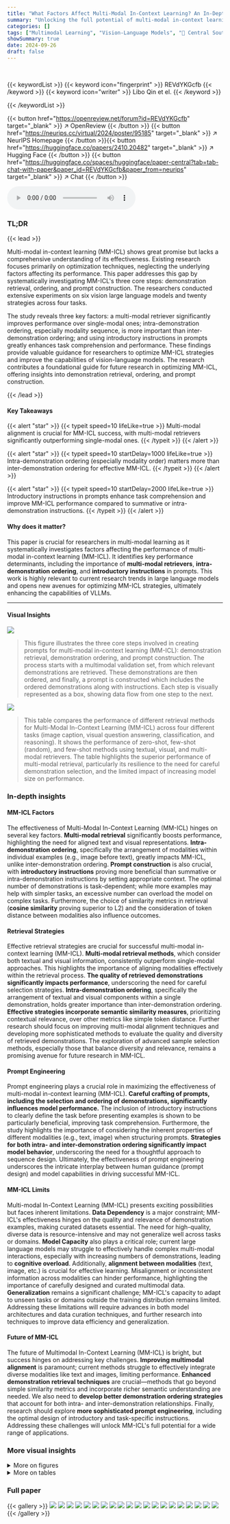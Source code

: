 ```yaml
---
title: "What Factors Affect Multi-Modal In-Context Learning? An In-Depth Exploration"
summary: "Unlocking the full potential of multi-modal in-context learning requires understanding its core factors. This research systematically explores these factors, highlighting the importance of a multi-mod..."
categories: []
tags: ["Multimodal Learning", "Vision-Language Models", "🏢 Central South University",]
showSummary: true
date: 2024-09-26
draft: false
---
```


<br>

{{< keywordList >}}
{{< keyword icon="fingerprint" >}} REVdYKGcfb {{< /keyword >}}
{{< keyword icon="writer" >}} Libo Qin et el. {{< /keyword >}}
 
{{< /keywordList >}}

{{< button href="https://openreview.net/forum?id=REVdYKGcfb" target="_blank" >}}
↗ OpenReview
{{< /button >}}
{{< button href="https://neurips.cc/virtual/2024/poster/95185" target="_blank" >}}
↗ NeurIPS Homepage
{{< /button >}}{{< button href="https://huggingface.co/papers/2410.20482" target="_blank" >}}
↗ Hugging Face
{{< /button >}}
{{< button href="https://huggingface.co/spaces/huggingface/paper-central?tab=tab-chat-with-paper&paper_id=REVdYKGcfb&paper_from=neurips" target="_blank" >}}
↗ Chat
{{< /button >}}



<audio controls>
    <source src="https://ai-paper-reviewer.com/REVdYKGcfb/podcast.wav" type="audio/wav">
    Your browser does not support the audio element.
</audio>


### TL;DR


{{< lead >}}

Multi-modal in-context learning (MM-ICL) shows great promise but lacks a comprehensive understanding of its effectiveness. Existing research focuses primarily on optimization techniques, neglecting the underlying factors affecting its performance. This paper addresses this gap by systematically investigating MM-ICL's three core steps: demonstration retrieval, ordering, and prompt construction.  The researchers conducted extensive experiments on six vision large language models and twenty strategies across four tasks. 

The study reveals three key factors: a multi-modal retriever significantly improves performance over single-modal ones; intra-demonstration ordering, especially modality sequence, is more important than inter-demonstration ordering; and using introductory instructions in prompts greatly enhances task comprehension and performance. These findings provide valuable guidance for researchers to optimize MM-ICL strategies and improve the capabilities of vision-language models. The research contributes a foundational guide for future research in optimizing MM-ICL, offering insights into demonstration retrieval, ordering, and prompt construction.

{{< /lead >}}


#### Key Takeaways

{{< alert "star" >}}
{{< typeit speed=10 lifeLike=true >}} Multi-modal alignment is crucial for MM-ICL success, with multi-modal retrievers significantly outperforming single-modal ones. {{< /typeit >}}
{{< /alert >}}

{{< alert "star" >}}
{{< typeit speed=10 startDelay=1000 lifeLike=true >}} Intra-demonstration ordering (especially modality order) matters more than inter-demonstration ordering for effective MM-ICL. {{< /typeit >}}
{{< /alert >}}

{{< alert "star" >}}
{{< typeit speed=10 startDelay=2000 lifeLike=true >}} Introductory instructions in prompts enhance task comprehension and improve MM-ICL performance compared to summative or intra-demonstration instructions. {{< /typeit >}}
{{< /alert >}}

#### Why does it matter?
This paper is crucial for researchers in multi-modal learning as it systematically investigates factors affecting the performance of multi-modal in-context learning (MM-ICL).  It identifies key performance determinants, including the importance of **multi-modal retrievers**, **intra-demonstration ordering**, and **introductory instructions** in prompts. This work is highly relevant to current research trends in large language models and opens new avenues for optimizing MM-ICL strategies, ultimately enhancing the capabilities of VLLMs.

------
#### Visual Insights



![](https://ai-paper-reviewer.com/REVdYKGcfb/figures_1_1.jpg)

> This figure illustrates the three core steps involved in creating prompts for multi-modal in-context learning (MM-ICL): demonstration retrieval, demonstration ordering, and prompt construction.  The process starts with a multimodal validation set, from which relevant demonstrations are retrieved. These demonstrations are then ordered, and finally, a prompt is constructed which includes the ordered demonstrations along with instructions.  Each step is visually represented as a box, showing data flow from one step to the next.





![](https://ai-paper-reviewer.com/REVdYKGcfb/tables_5_1.jpg)

> This table compares the performance of different retrieval methods for Multi-Modal In-Context Learning (MM-ICL) across four different tasks (image caption, visual question answering, classification, and reasoning).  It shows the performance of zero-shot, few-shot (random), and few-shot methods using textual, visual, and multi-modal retrievers. The table highlights the superior performance of multi-modal retrieval, particularly its resilience to the need for careful demonstration selection, and the limited impact of increasing model size on performance.





### In-depth insights


#### MM-ICL Factors
The effectiveness of Multi-Modal In-Context Learning (MM-ICL) hinges on several key factors.  **Multi-modal retrieval** significantly boosts performance, highlighting the need for aligned text and visual representations.  **Intra-demonstration ordering**, specifically the arrangement of modalities within individual examples (e.g., image before text), greatly impacts MM-ICL, unlike inter-demonstration ordering.  **Prompt construction** is also crucial, with **introductory instructions** proving more beneficial than summative or intra-demonstration instructions by setting appropriate context.  The optimal number of demonstrations is task-dependent; while more examples may help with simpler tasks, an excessive number can overload the model on complex tasks.  Furthermore, the choice of similarity metrics in retrieval (**cosine similarity** proving superior to L2) and the consideration of token distance between modalities also influence outcomes.

#### Retrieval Strategies
Effective retrieval strategies are crucial for successful multi-modal in-context learning (MM-ICL).  **Multi-modal retrieval methods**, which consider both textual and visual information, consistently outperform single-modal approaches.  This highlights the importance of aligning modalities effectively within the retrieval process.  **The quality of retrieved demonstrations significantly impacts performance**, underscoring the need for careful selection strategies.  **Intra-demonstration ordering**, specifically the arrangement of textual and visual components within a single demonstration, holds greater importance than inter-demonstration ordering. **Effective strategies incorporate semantic similarity measures**, prioritizing contextual relevance,  over other metrics like simple token distance.  Further research should focus on improving multi-modal alignment techniques and developing more sophisticated methods to evaluate the quality and diversity of retrieved demonstrations.  The exploration of advanced sample selection methods, especially those that balance diversity and relevance, remains a promising avenue for future research in MM-ICL.

#### Prompt Engineering
Prompt engineering plays a crucial role in maximizing the effectiveness of multi-modal in-context learning (MM-ICL).  **Careful crafting of prompts, including the selection and ordering of demonstrations, significantly influences model performance.**  The inclusion of introductory instructions to clearly define the task before presenting examples is shown to be particularly beneficial, improving task comprehension.  Furthermore, the study highlights the importance of considering the inherent properties of different modalities (e.g., text, image) when structuring prompts. **Strategies for both intra- and inter-demonstration ordering significantly impact model behavior**, underscoring the need for a thoughtful approach to sequence design.  Ultimately, the effectiveness of prompt engineering underscores the intricate interplay between human guidance (prompt design) and model capabilities in driving successful MM-ICL.

#### MM-ICL Limits
Multi-modal In-Context Learning (MM-ICL) presents exciting possibilities but faces inherent limitations.  **Data Dependency** is a major constraint; MM-ICL's effectiveness hinges on the quality and relevance of demonstration examples, making curated datasets essential. The need for high-quality, diverse data is resource-intensive and may not generalize well across tasks or domains.  **Model Capacity** also plays a critical role; current large language models may struggle to effectively handle complex multi-modal interactions, especially with increasing numbers of demonstrations, leading to **cognitive overload**.  Additionally, **alignment between modalities** (text, image, etc.) is crucial for effective learning. Misalignment or inconsistent information across modalities can hinder performance, highlighting the importance of carefully designed and curated multimodal data.  **Generalization** remains a significant challenge; MM-ICL's capacity to adapt to unseen tasks or domains outside the training distribution remains limited.  Addressing these limitations will require advances in both model architectures and data curation techniques, and further research into techniques to improve data efficiency and generalization.

#### Future of MM-ICL
The future of Multimodal In-Context Learning (MM-ICL) is bright, but success hinges on addressing key challenges. **Improving multimodal alignment** is paramount; current methods struggle to effectively integrate diverse modalities like text and images, limiting performance.  **Enhanced demonstration retrieval techniques** are crucial—methods that go beyond simple similarity metrics and incorporate richer semantic understanding are needed.  We also need to **develop better demonstration ordering strategies** that account for both intra- and inter-demonstration relationships.  Finally, research should explore **more sophisticated prompt engineering**, including the optimal design of introductory and task-specific instructions.  Addressing these challenges will unlock MM-ICL's full potential for a wide range of applications.


### More visual insights

<details>
<summary>More on figures
</summary>


![](https://ai-paper-reviewer.com/REVdYKGcfb/figures_2_1.jpg)

> This figure illustrates the three key steps involved in the demonstration retrieval process for multi-modal in-context learning (MM-ICL).  These steps are:  1. **Sample Representation**:  Each input sample and the query are mapped into a shared representation space using various encoder architectures (textual, visual, or multi-modal). 2. **Sample Comparison**: The quality of each sample representation is evaluated relative to the query using metrics like cosine similarity, L2 distance, and semantic coverage. 3. **Sample Selection**: A selection criterion is applied to choose the most advantageous samples for inclusion in the demonstration set. This selection is guided by factors such as domain information, image style, and modality distance. The figure visually depicts the flow of these processes using different components and arrows.


![](https://ai-paper-reviewer.com/REVdYKGcfb/figures_3_1.jpg)

> This figure illustrates the demonstration ordering process in multi-modal in-context learning (MM-ICL).  It shows two key aspects: intra-demonstration ordering (the sequence within a demonstration, particularly the order of modalities like text and image), and inter-demonstration ordering (the sequence in which demonstrations are arranged within the dataset).


![](https://ai-paper-reviewer.com/REVdYKGcfb/figures_6_1.jpg)

> This figure shows the impact of token pattern representation on the performance of different tasks using the Gemini-Pro model.  The x-axis represents the BLEU score (measuring token repetition in demonstration outputs), and the y-axis represents the model performance in terms of accuracy and other metrics like CIDER, RAS, and BERTScore.  Different colored lines represent different tasks: VQA, Classification, Caption, and Reasoning. The figure shows the performance of each task under various levels of token pattern repetition.


![](https://ai-paper-reviewer.com/REVdYKGcfb/figures_6_2.jpg)

> This figure shows the impact of different sample comparison methods on the performance of MM-ICL using the Gemini-Pro model.  Specifically, it compares two different similarity metrics (cosine similarity and L2 similarity) and two different diversity approaches (diversity retriever and similar retriever) across various downstream tasks (Image Caption, Visual Question Answering, Classification, and Reasoning). The results highlight the importance of cosine similarity over L2 similarity for MM-ICL, and show minimal effect of diversity on performance.


![](https://ai-paper-reviewer.com/REVdYKGcfb/figures_6_3.jpg)

> This figure presents a comprehensive analysis of how sample selection strategies affect the performance of Multi-modal In-context Learning (MM-ICL) using the Gemini-Pro model. It systematically explores three key factors influencing sample selection: in-domain vs. out-of-domain samples, visual style consistency, and the token distance between modalities.  The results highlight the importance of selecting in-domain samples for optimal performance, the nuanced role of visual style consistency depending on the task, and the non-monotonic relationship between token distance and performance.  The figure provides a detailed breakdown of these effects across multiple tasks and metrics, offering valuable insights for optimizing MM-ICL strategies.


![](https://ai-paper-reviewer.com/REVdYKGcfb/figures_7_1.jpg)

> This figure illustrates the demonstration ordering process in multi-modal in-context learning (MM-ICL).  It shows two key aspects: intra-demonstration ordering (the sequence within a single demonstration, such as the order of text and image) and inter-demonstration ordering (the sequence of multiple demonstrations). The intra-demonstration ordering is represented by a permutation of the modalities within a single sample, while the inter-demonstration ordering is represented by a permutation of the selected demonstrations.


![](https://ai-paper-reviewer.com/REVdYKGcfb/figures_7_2.jpg)

> This figure displays the impact of three different instruction injection methods on the average performance across five different large language models (LLMs) for four different tasks. The three methods are: Introductory Instruction (placing instruction before demonstrations), Summative Instruction (placing instruction after demonstrations), and Intra-demonstration Instruction (embedding instructions within demonstrations). The results indicate that Introductory Instruction consistently enhances performance, while the other two methods generally reduce performance, suggesting the importance of providing context before examples for better task comprehension.


![](https://ai-paper-reviewer.com/REVdYKGcfb/figures_8_1.jpg)

> This figure shows the effect of varying the number of demonstrations on the performance of different large language models across various tasks. It demonstrates how the optimal number of demonstrations may vary across different tasks and models. In some cases, increasing the number of demonstrations leads to improved performance, while in other cases it can lead to a decrease in performance. This highlights that there is no universally optimal number of demonstrations for Multi-Modal In-Context Learning (MM-ICL), and that the optimal number may be dependent on various factors such as task complexity, model architecture, and dataset characteristics.


![](https://ai-paper-reviewer.com/REVdYKGcfb/figures_8_2.jpg)

> This figure shows the impact of the number of demonstrations on the average performance across different tasks and models.  It reveals that increasing the number of demonstrations does not always lead to performance improvements in MM-ICL, and the optimal number of demonstrations varies across different tasks. For image captioning and VQA tasks, performance increases with the number of demonstrations to a point, but then starts to decline when the number of demonstrations exceeds 3. For more complex reasoning tasks, additional demonstrations do not improve performance.


![](https://ai-paper-reviewer.com/REVdYKGcfb/figures_17_1.jpg)

> This figure illustrates the three main steps involved in creating prompts for multi-modal in-context learning: demonstration retrieval (selecting relevant demonstrations), demonstration ordering (arranging demonstrations in an effective sequence), and prompt construction (combining demonstrations with instructions into a final prompt).  The process starts with a set of multimodal samples, followed by retrieval of relevant demonstrations based on a validation sample. Then, the retrieved demonstrations are ordered, and finally, a prompt is constructed incorporating the ordered demonstrations and instructions.


![](https://ai-paper-reviewer.com/REVdYKGcfb/figures_19_1.jpg)

> This figure compares the performance of two different sample comparison metrics (cosine similarity and L2 similarity) and two different diversity strategies (diversity retriever and similar retriever) across five different large language models (LLMs).  The results indicate that cosine similarity is a better metric for MM-ICL than L2 similarity, and that diversity is not a significant factor in sample comparison for MM-ICL.  This suggests that semantic directional consistency is more important than complete semantic alignment for MM-ICL, and that diversity may not be directly correlated with better MM-ICL performance.


![](https://ai-paper-reviewer.com/REVdYKGcfb/figures_19_2.jpg)

> This figure details the demonstration retrieval process for Multi-Modal In-Context Learning (MM-ICL). It outlines three key steps: sample representation (using textual, visual, and multi-modal encoders), sample comparison (using cosine distance, L2 distance, and semantic coverage), and sample selection (employing domain selection, image style selection, and modality distance).  The diagram illustrates how these steps work together to retrieve the most relevant demonstrations for the MM-ICL task.


![](https://ai-paper-reviewer.com/REVdYKGcfb/figures_20_1.jpg)

> This figure illustrates the demonstration sampling process within the MM-ICL prompt construction.  The process starts with a validation dataset (V) containing multiple samples. A subset of these samples forms an ordered list (L).  Then, additional samples (Xj1, Xj2) are selected via demonstration sampling. This expanded list is then used to create the final prompt (P). This process is crucial for optimizing the MM-ICL method by carefully selecting relevant examples and additional samples for the prompt.


![](https://ai-paper-reviewer.com/REVdYKGcfb/figures_20_2.jpg)

> This figure illustrates the three core steps involved in creating prompts for multi-modal in-context learning: demonstration retrieval, demonstration ordering, and prompt construction.  Demonstration retrieval selects relevant examples from a dataset. Demonstration ordering arranges those examples in a sequence.  Prompt construction combines the ordered demonstrations and instructions to create the final prompt given to a language model.  Each step is crucial for effective multi-modal in-context learning.


![](https://ai-paper-reviewer.com/REVdYKGcfb/figures_21_1.jpg)

> This figure illustrates the three main steps involved in creating prompts for multi-modal in-context learning (MM-ICL): demonstration retrieval, demonstration ordering, and prompt construction.  Each step is represented visually, showing how the process flows from selecting relevant demonstrations to constructing the final prompt used to evaluate the model.  The validation set provides samples for retrieval. A demonstration set is created, ordered, and then used to construct the prompt, which contains instructions and the ordered demonstrations.


![](https://ai-paper-reviewer.com/REVdYKGcfb/figures_22_1.jpg)

> The figure illustrates the three main steps involved in creating prompts for multi-modal in-context learning (MM-ICL): demonstration retrieval, demonstration ordering, and prompt construction.  Each step is visually represented, showing how demonstrations are selected, ordered, and combined to form a prompt used with a multi-modal large language model.  The process helps to understand how each stage influences the effectiveness of the MM-ICL approach.


![](https://ai-paper-reviewer.com/REVdYKGcfb/figures_22_2.jpg)

> This figure illustrates the three main steps involved in creating prompts for multi-modal in-context learning.  First, relevant demonstrations are retrieved from a demonstration set. Second, these demonstrations are ordered, considering both intra-demonstration (order within a single demonstration) and inter-demonstration (order between demonstrations) sequencing.  Finally, a prompt is constructed using the ordered demonstrations, which may also include instructions.


![](https://ai-paper-reviewer.com/REVdYKGcfb/figures_23_1.jpg)

> The figure illustrates the three core steps involved in creating prompts for multi-modal in-context learning.  First, relevant demonstrations are retrieved. Second, these demonstrations are ordered.  Third, a final prompt is constructed, incorporating the ordered demonstrations.  This process aims to leverage examples to enable a model to perform a task without explicit parameter tuning.


</details>




<details>
<summary>More on tables
</summary>


![](https://ai-paper-reviewer.com/REVdYKGcfb/tables_16_1.jpg)
> This table compares the performance of different retrieval methods (zero-shot, few-shot random, text-only, image-only, and multi-modal) across various vision-language models (VLLMs) on four tasks: image captioning, VQA, classification, and reasoning.  It highlights the significant improvement achieved by using multi-modal retrieval compared to other methods, demonstrating the crucial role of multi-modal alignment in MM-ICL. The table also reveals that increasing model parameters does not necessarily lead to substantial improvements, and that multi-modal context diminishes the need for careful demonstration selection.

![](https://ai-paper-reviewer.com/REVdYKGcfb/tables_23_1.jpg)
> This table compares the performance of different retrieval methods (zero-shot, few-shot random, textual, visual, and multi-modal) across four tasks (image caption, VQA, classification, and reasoning) and six VLLMs. It shows that multi-modal retrieval generally outperforms other methods, highlighting the importance of multi-modal alignment in MM-ICL.  The gains from carefully selecting demonstrations are less significant in multi-modal settings than in text-only settings.

![](https://ai-paper-reviewer.com/REVdYKGcfb/tables_23_2.jpg)
> This table compares the performance of different retrieval methods for multi-modal in-context learning (MM-ICL) across four tasks (image captioning, visual question answering, image classification, and reasoning).  It shows the performance boost achieved by using multi-modal retrievers compared to zero-shot, random few-shot, and single-modality retrieval methods.  The results highlight the importance of multi-modal alignment for MM-ICL, showing that increasing model parameters doesn't significantly improve performance.

</details>




### Full paper

{{< gallery >}}
<img src="https://ai-paper-reviewer.com/REVdYKGcfb/1.png" class="grid-w50 md:grid-w33 xl:grid-w25" />
<img src="https://ai-paper-reviewer.com/REVdYKGcfb/2.png" class="grid-w50 md:grid-w33 xl:grid-w25" />
<img src="https://ai-paper-reviewer.com/REVdYKGcfb/3.png" class="grid-w50 md:grid-w33 xl:grid-w25" />
<img src="https://ai-paper-reviewer.com/REVdYKGcfb/4.png" class="grid-w50 md:grid-w33 xl:grid-w25" />
<img src="https://ai-paper-reviewer.com/REVdYKGcfb/5.png" class="grid-w50 md:grid-w33 xl:grid-w25" />
<img src="https://ai-paper-reviewer.com/REVdYKGcfb/6.png" class="grid-w50 md:grid-w33 xl:grid-w25" />
<img src="https://ai-paper-reviewer.com/REVdYKGcfb/7.png" class="grid-w50 md:grid-w33 xl:grid-w25" />
<img src="https://ai-paper-reviewer.com/REVdYKGcfb/8.png" class="grid-w50 md:grid-w33 xl:grid-w25" />
<img src="https://ai-paper-reviewer.com/REVdYKGcfb/9.png" class="grid-w50 md:grid-w33 xl:grid-w25" />
<img src="https://ai-paper-reviewer.com/REVdYKGcfb/10.png" class="grid-w50 md:grid-w33 xl:grid-w25" />
<img src="https://ai-paper-reviewer.com/REVdYKGcfb/11.png" class="grid-w50 md:grid-w33 xl:grid-w25" />
<img src="https://ai-paper-reviewer.com/REVdYKGcfb/12.png" class="grid-w50 md:grid-w33 xl:grid-w25" />
<img src="https://ai-paper-reviewer.com/REVdYKGcfb/13.png" class="grid-w50 md:grid-w33 xl:grid-w25" />
<img src="https://ai-paper-reviewer.com/REVdYKGcfb/14.png" class="grid-w50 md:grid-w33 xl:grid-w25" />
<img src="https://ai-paper-reviewer.com/REVdYKGcfb/15.png" class="grid-w50 md:grid-w33 xl:grid-w25" />
<img src="https://ai-paper-reviewer.com/REVdYKGcfb/16.png" class="grid-w50 md:grid-w33 xl:grid-w25" />
<img src="https://ai-paper-reviewer.com/REVdYKGcfb/17.png" class="grid-w50 md:grid-w33 xl:grid-w25" />
<img src="https://ai-paper-reviewer.com/REVdYKGcfb/18.png" class="grid-w50 md:grid-w33 xl:grid-w25" />
<img src="https://ai-paper-reviewer.com/REVdYKGcfb/19.png" class="grid-w50 md:grid-w33 xl:grid-w25" />
<img src="https://ai-paper-reviewer.com/REVdYKGcfb/20.png" class="grid-w50 md:grid-w33 xl:grid-w25" />
{{< /gallery >}}
